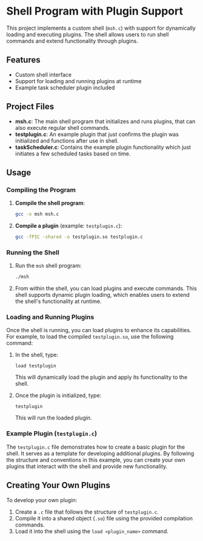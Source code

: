# Shell Program with Plugin Support

This project implements a custom shell (`msh.c`) with support for dynamically loading and executing plugins. The shell allows users to run shell commands and extend functionality through plugins.

## Features

- Custom shell interface
- Support for loading and running plugins at runtime
- Example task scheduler plugin included

## Project Files

- **msh.c**: The main shell program that initializes and runs plugins, that can also execute regular shell commands.
- **testplugin.c**: An example plugin that just confirms the plugin was initialized and functions after use in shell. 
- **taskScheduler.c**: Contains the example plugin functionality which just initiates a few scheduled tasks based on time.

## Usage

### Compiling the Program

1. **Compile the shell program**:
    ```bash
    gcc -o msh msh.c
    ```

2. **Compile a plugin** (example: `testplugin.c`):
    ```bash
    gcc -fPIC -shared -o testplugin.so testplugin.c
    ```

### Running the Shell

1. Run the `msh` shell program:
    ```bash
    ./msh
    ```

2. From within the shell, you can load plugins and execute commands. This shell supports dynamic plugin loading, which enables users to extend the shell's functionality at runtime.

### Loading and Running Plugins

Once the shell is running, you can load plugins to enhance its capabilities. For example, to load the compiled `testplugin.so`, use the following command:

1. In the shell, type:
    ```
    load testplugin
    ```

   This will dynamically load the plugin and apply its functionality to the shell.
2. Once the plugin is initialized, type:
    ```
    testplugin
    ```
   This will run the loaded plugin.

### Example Plugin (`testplugin.c`)

The `testplugin.c` file demonstrates how to create a basic plugin for the shell. It serves as a template for developing additional plugins. By following the structure and conventions in this example, you can create your own plugins that interact with the shell and provide new functionality.

## Creating Your Own Plugins

To develop your own plugin:

1. Create a `.c` file that follows the structure of `testplugin.c`.
2. Compile it into a shared object (`.so`) file using the provided compilation commands.
3. Load it into the shell using the `load <plugin_name>` command.
